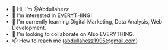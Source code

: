 - 👋 Hi, I’m @Abdullahezz
- 👀 I’m interested in EVERYTHING!
- 🌱 I’m currently learning Digital Marketing, Data Analysis, Web Development.
- 💞️ I’m looking to collaborate on Also EVERYTHING.
- 📫 How to reach me (abdullahezz1995@gmail.com)

<!---
Abdullahezz/Abdullahezz is a ✨ special ✨ repository because its `README.md` (this file) appears on your GitHub profile.
You can click the Preview link to take a look at your changes.
--->
